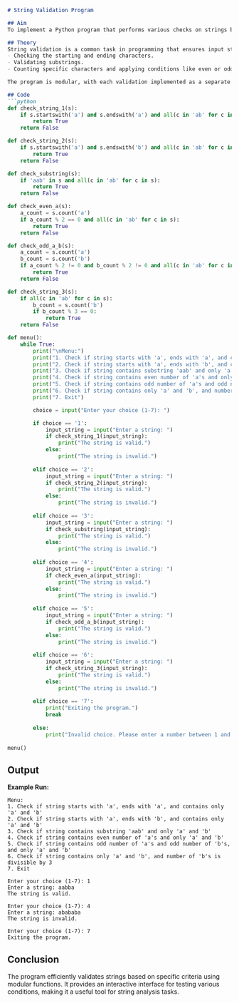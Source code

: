 ```markdown
# String Validation Program

## Aim
To implement a Python program that performs various checks on strings based on predefined criteria, providing a menu-driven interface for user interaction.

## Theory
String validation is a common task in programming that ensures input strings adhere to certain rules. This program focuses on strings containing only the characters `'a'` and `'b'` and applies different validation checks, such as:
- Checking the starting and ending characters.
- Validating substrings.
- Counting specific characters and applying conditions like even or odd counts.

The program is modular, with each validation implemented as a separate function for clarity and reusability.

## Code
```python
def check_string_1(s):
    if s.startswith('a') and s.endswith('a') and all(c in 'ab' for c in s):
        return True
    return False

def check_string_2(s):
    if s.startswith('a') and s.endswith('b') and all(c in 'ab' for c in s):
        return True
    return False

def check_substring(s):
    if 'aab' in s and all(c in 'ab' for c in s):
        return True
    return False

def check_even_a(s):
    a_count = s.count('a')
    if a_count % 2 == 0 and all(c in 'ab' for c in s):
        return True
    return False

def check_odd_a_b(s):
    a_count = s.count('a')
    b_count = s.count('b')
    if a_count % 2 != 0 and b_count % 2 != 0 and all(c in 'ab' for c in s):
        return True
    return False

def check_string_3(s):
    if all(c in 'ab' for c in s):
        b_count = s.count('b')
        if b_count % 3 == 0:
            return True
    return False

def menu():
    while True:
        print("\nMenu:")
        print("1. Check if string starts with 'a', ends with 'a', and contains only 'a' and 'b'")
        print("2. Check if string starts with 'a', ends with 'b', and contains only 'a' and 'b'")
        print("3. Check if string contains substring 'aab' and only 'a' and 'b'")
        print("4. Check if string contains even number of 'a's and only 'a' and 'b'")
        print("5. Check if string contains odd number of 'a's and odd number of 'b's, and only 'a' and 'b'")
        print("6. Check if string contains only 'a' and 'b', and number of 'b's is divisible by 3")
        print("7. Exit")

        choice = input("Enter your choice (1-7): ")

        if choice == '1':
            input_string = input("Enter a string: ")
            if check_string_1(input_string):
                print("The string is valid.")
            else:
                print("The string is invalid.")
        
        elif choice == '2':
            input_string = input("Enter a string: ")
            if check_string_2(input_string):
                print("The string is valid.")
            else:
                print("The string is invalid.")
        
        elif choice == '3':
            input_string = input("Enter a string: ")
            if check_substring(input_string):
                print("The string is valid.")
            else:
                print("The string is invalid.")
        
        elif choice == '4':
            input_string = input("Enter a string: ")
            if check_even_a(input_string):
                print("The string is valid.")
            else:
                print("The string is invalid.")
        
        elif choice == '5':
            input_string = input("Enter a string: ")
            if check_odd_a_b(input_string):
                print("The string is valid.")
            else:
                print("The string is invalid.")
        
        elif choice == '6':
            input_string = input("Enter a string: ")
            if check_string_3(input_string):
                print("The string is valid.")
            else:
                print("The string is invalid.")
        
        elif choice == '7':
            print("Exiting the program.")
            break
        
        else:
            print("Invalid choice. Please enter a number between 1 and 7.")
            
menu()
```

## Output
**Example Run:**
```
Menu:
1. Check if string starts with 'a', ends with 'a', and contains only 'a' and 'b'
2. Check if string starts with 'a', ends with 'b', and contains only 'a' and 'b'
3. Check if string contains substring 'aab' and only 'a' and 'b'
4. Check if string contains even number of 'a's and only 'a' and 'b'
5. Check if string contains odd number of 'a's and odd number of 'b's, and only 'a' and 'b'
6. Check if string contains only 'a' and 'b', and number of 'b's is divisible by 3
7. Exit

Enter your choice (1-7): 1
Enter a string: aabba
The string is valid.

Enter your choice (1-7): 4
Enter a string: abababa
The string is invalid.

Enter your choice (1-7): 7
Exiting the program.
```

## Conclusion
The program efficiently validates strings based on specific criteria using modular functions. It provides an interactive interface for testing various conditions, making it a useful tool for string analysis tasks.
